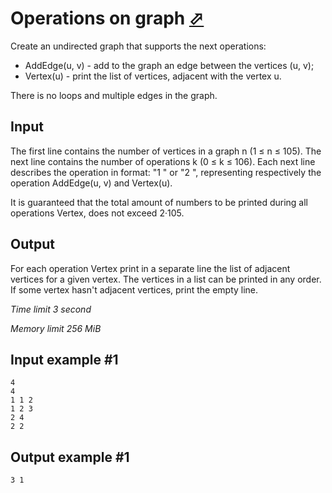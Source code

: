 # Operations on graph [⬀](https://www.e-olymp.com/en/problems/2472)

Create an undirected graph that supports the next operations:

- AddEdge(u, v) - add to the graph an edge between the vertices (u, v);
- Vertex(u) - print the list of vertices, adjacent with the vertex u.

There is no loops and multiple edges in the graph.

## Input

The first line contains the number of vertices in a graph n (1 ≤ n ≤ 105). The next line contains the number of operations k (0 ≤ k ≤ 106). Each next line describes the operation in format: "1 " or "2 ", representing respectively the operation AddEdge(u, v) and Vertex(u).

It is guaranteed that the total amount of numbers to be printed during all operations Vertex, does not exceed 2·105.

## Output

For each operation Vertex print in a separate line the list of adjacent vertices for a given vertex. The vertices in a list can be printed in any order. If some vertex hasn't adjacent vertices, print the empty line.

_Time limit 3 second_

_Memory limit 256 MiB_

## Input example #1
```
4
4
1 1 2
1 2 3
2 4
2 2
```

## Output example #1
```
3 1
```
